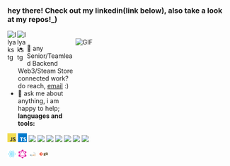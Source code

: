 ### hey there! Check out my linkedin(link below), also take a look at my repos!_)
<a href="https://t.me/ilyak52">
  <img align="left" alt="Ilyaks tg" width="22px" src="https://upload.wikimedia.org/wikipedia/commons/8/82/Telegram_logo.svg" />
</a>
<a href="https://www.linkedin.com/in/ilya-kvasov-48b792278/">
  <img align="left" alt="Ilyaks tg" width="22px" src="https://upload.wikimedia.org/wikipedia/commons/thumb/c/ca/LinkedIn_logo_initials.png/800px-LinkedIn_logo_initials.png" />
</a>

<br />
  <img align="right" alt="GIF" src="https://i.makeagif.com/media/4-02-2016/2wRZ-Q.gif" width="350" height="200" />
  
- 💼 any Senior/Teamlead Backend Web3/Steam Store connected work? do reach, [email](mailto:ilyaprgrmist@gmail.com) :)
- 💬 ask me about anything, i am happy to help;
**languages and tools:**  

<code><img height="20" src="https://raw.githubusercontent.com/github/explore/80688e429a7d4ef2fca1e82350fe8e3517d3494d/topics/javascript/javascript.png"></code>
<code><img height="20" src="https://raw.githubusercontent.com/github/explore/80688e429a7d4ef2fca1e82350fe8e3517d3494d/topics/typescript/typescript.png"></code>
<code><img height="20" src="https://cdn-icons-png.flaticon.com/512/919/919825.png"></code>
<code><img height="20" src="https://static-00.iconduck.com/assets.00/nestjs-icon-1024x1020-34exj0g6.png"></code>
<code><img height="20" src="https://upload.wikimedia.org/wikipedia/commons/e/e3/Fastify.png"></code>
<code><img height="20" src="https://w7.pngwing.com/pngs/956/695/png-transparent-mongodb-original-wordmark-logo-icon-thumbnail.png"></code>
<code><img height="20" src="https://upload.wikimedia.org/wikipedia/commons/thumb/2/29/Postgresql_elephant.svg/993px-Postgresql_elephant.svg.png"></code>
<code><img height="20" src="https://www.docker.com/wp-content/uploads/2022/03/vertical-logo-monochromatic.png"></code>
<code><img height="20" src="https://github.com/Ilyak777/Ilyak777/assets/93599042/6e5fa5c0-baaa-49f0-8c49-9fa8db02de31"></code>


<code><img height="20" src="https://raw.githubusercontent.com/github/explore/80688e429a7d4ef2fca1e82350fe8e3517d3494d/topics/react/react.png"></code>
<code><img height="20" src="https://raw.githubusercontent.com/github/explore/5c058a388828bb5fde0bcafd4bc867b5bb3f26f3/topics/graphql/graphql.png"></code>
<code><img height="20" src="https://raw.githubusercontent.com/github/explore/80688e429a7d4ef2fca1e82350fe8e3517d3494d/topics/mysql/mysql.png"></code>
<code><img height="20" src="https://raw.githubusercontent.com/github/explore/80688e429a7d4ef2fca1e82350fe8e3517d3494d/topics/git/git.png"></code>





